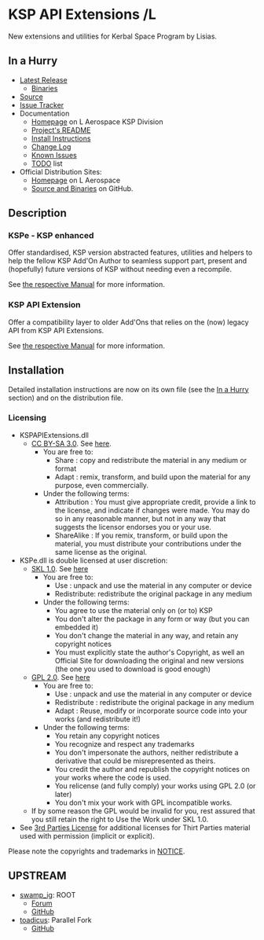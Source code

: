 # KSP API Extensions /L

New extensions and utilities for Kerbal Space Program by Lisias.


## In a Hurry

* [Latest Release](https://github.com/net-lisias-ksp/KSPAPIExtensions/releases)
    + [Binaries](https://github.com/net-lisias-ksp/KSPAPIExtensions/tree/Archive)
* [Source](https://github.com/net-lisias-ksp/KSPAPIExtensions)
* [Issue Tracker](https://github.com/net-lisias-ksp/KSPAPIExtensions/issues)
* Documentation	
	+ [Homepage](http://ksp.lisias.net/add-ons/KSPAPIExtensions) on L Aerospace KSP Division
	+ [Project's README](https://github.com/net-lisias-ksp/KSPAPIExtensions/blob/master/README.md)
	+ [Install Instructions](https://github.com/net-lisias-ksp/KSPAPIExtensions/blob/master/INSTALL.md)
	+ [Change Log](./CHANGE_LOG.md)
	+ [Known Issues](./KNOWN_ISSUES.md)
	+ [TODO](./TODO.md) list
* Official Distribution Sites:
	+ [Homepage](http://ksp.lisias.net/add-ons/KSPAPIExtensions) on L Aerospace
	+ [Source and Binaries](https://github.com/net-lisias-ksp/KSPAPIExtensions) on GitHub.


## Description

### KSPe - KSP enhanced

Offer standardised, KSP version abstracted features, utilities and helpers to help the fellow KSP Add'On Author to seamless support part, present and (hopefully) future versions of KSP without needing even a recompile.

See [the respective Manual](https://github.com/net-lisias-ksp/KSPAPIExtensions/blob/mestre/Docs/KSPe.md) for more information.

### KSP API Extension

Offer a compatibility layer to older Add'Ons that relies on the (now) legacy API from KSP API Extensions.

See [the respective Manual](https://github.com/net-lisias-ksp/KSPAPIExtensions/blob/mestre/Docs/KSP-API-Extensions.md) for more information.


## Installation

Detailed installation instructions are now on its own file (see the [In a Hurry](#in-a-hurry) section) and on the distribution file.

### Licensing
* KSPAPIExtensions.dll
	+ [CC BY-SA 3.0](https://creativecommons.org/licenses/by-sa/3.0/). See [here](./LICENSE.KSPAPIExtensions).
		+ You are free to:
			- Share : copy and redistribute the material in any medium or format
			- Adapt : remix, transform, and build upon the material for any purpose, even commercially. 
		+ Under the following terms:
			- Attribution : You must give appropriate credit, provide a link to the license, and indicate if changes were made. You may do so in any reasonable manner, but not in any way that suggests the licensor endorses you or your use.
			- ShareAlike : If you remix, transform, or build upon the material, you must distribute your contributions under the same license as the original.
* KSPe.dll is double licensed at user discretion:
	+ [SKL 1.0](https://ksp.lisias.net/SKL-1_0.txt). See [here](./LICENSE.KSPe.SKL-1_0)
		+ You are free to:
			- Use : unpack and use the material in any computer or device
			- Redistribute: redistribute the original package in any medium
		+ Under the following terms:
			- You agree to use the material only on (or to) KSP
			- You don't alter the package in any form or way (but you can embedded it)
			- You don't change the material in any way, and retain any copyright notices
			- You must explicitly state the author's Copyright, as well an Official Site for downloading the original and new versions (the one you used to download is good enough) 
	+ [GPL 2.0](https://www.gnu.org/licenses/gpl-2.0.txt). See [here](./LICENSE.KSPe.GPL-2_0)
		+ You are free to:
			- Use : unpack and use the material in any computer or device
			- Redistribute : redistribute the original package in any medium
			- Adapt : Reuse, modify or incorporate source code into your works (and redistribute it!) 
		+ Under the following terms:
			- You retain any copyright notices
			- You recognize and respect any trademarks
			- You don't impersonate the authors, neither redistribute a derivative that could be misrepresented as theirs.
			- You credit the author and republish the copyright notices on your works where the code is used.
			- You relicense (and fully comply) your works using GPL 2.0 (or later)
			- You don't mix your work with GPL incompatible works.
	* If by some reason the GPL would be invalid for you, rest assured that you still retain the right to Use the Work under SKL 1.0. 
* See [3rd Parties License](./LICENSE.3rdParties) for additional licenses for Thirt Parties material used with permission (implicit or explicit).

Please note the copyrights and trademarks in [NOTICE](./NOTICE).


## UPSTREAM

* [swamp_ig](https://forum.kerbalspaceprogram.com/index.php?/profile/85299-pellinor/): ROOT
	+ [Forum](https://forum.kerbalspaceprogram.com/index.php?/topic/73648-104-kspapiextensions-v175-utilities-for-shared-mod-use-25-jun/)
	+ [GitHub](https://github.com/Swamp-Ig/KSPAPIExtensions)
* [toadicus](https://forum.kerbalspaceprogram.com/index.php?/profile/67745-toadicus/): Parallel Fork
	+ [GitHub](https://github.com/toadicus/KSPAPIExtensions)

